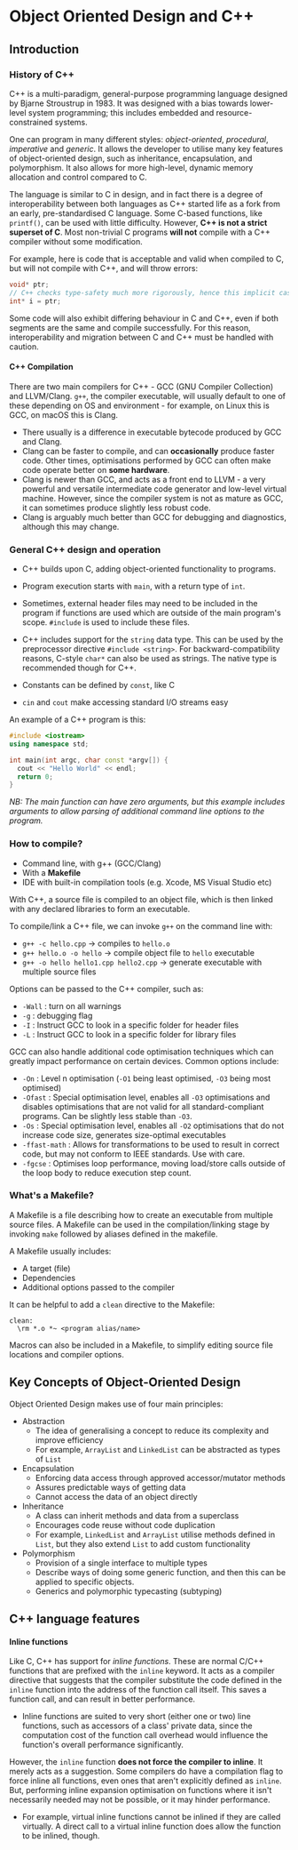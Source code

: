 # Object Oriented Design and C++
## Introduction

### History of C++
C++ is a multi-paradigm, general-purpose programming language designed by Bjarne Stroustrup in 1983. It was designed with a bias towards lower-level system programming; this includes embedded and resource-constrained systems.

One can program in many different styles: *object-oriented*, *procedural*, *imperative* and *generic*. It allows the developer to utilise many key features of object-oriented design, such as inheritance, encapsulation, and polymorphism. It also allows for more high-level, dynamic memory allocation and control compared to C.

The language is similar to C in design, and in fact there is a degree of interoperability between both languages as C++ started life as a fork from an early, pre-standardised C language. Some C-based functions, like `printf()`, can be used with little difficulty. However, **C++ is not a strict superset of C**. Most non-trivial C programs **will not** compile with a C++ compiler without some modification.

For example, here is code that is acceptable and valid when compiled to C, but will not compile with C++, and will throw errors:
```cpp
void* ptr;
// C++ checks type-safety much more rigorously, hence this implicit cast between pointer types is not acceptable here.
int* i = ptr;
```

Some code will also exhibit differing behaviour in C and C++, even if both segments are the same and compile successfully. For this reason, interoperability and migration between C and C++ must be handled with caution.

#### C++ Compilation
There are two main compilers for C++ - GCC (GNU Compiler Collection) and LLVM/Clang. `g++`, the compiler executable, will usually default to one of these depending on OS and environment - for example, on Linux this is GCC, on macOS this is Clang.

* There usually is a difference in executable bytecode produced by GCC and Clang.
* Clang can be faster to compile, and can **occasionally** produce faster code. Other times, optimisations performed by GCC can often make code operate better on **some hardware**.
* Clang is newer than GCC, and acts as a front end to LLVM - a very powerful and versatile intermediate code generator and low-level virtual machine. However, since the compiler system is not as mature as GCC, it can sometimes produce slightly less robust code.
* Clang is arguably much better than GCC for debugging and diagnostics, although this may change.

### General C++ design and operation

* C++ builds upon C, adding object-oriented functionality to programs.

* Program execution starts with `main`, with a return type of `int`.

* Sometimes, external header files may need to be included in the program if functions are used which are outside of the main program's scope. `#include` is used to include these files.

* C++ includes support for the `string` data type. This can be used by the preprocessor directive `#include <string>`. For backward-compatibility reasons, C-style `char*` can also be used as strings. The native type is recommended though for C++.

* Constants can be defined by `const`, like C

* `cin` and `cout` make accessing standard I/O streams easy

An example of a C++ program is this:
```cpp
#include <iostream>
using namespace std;

int main(int argc, char const *argv[]) {
  cout << "Hello World" << endl;
  return 0;
}
```

*NB: The main function can have zero arguments, but this example includes arguments to allow parsing of additional command line options to the program.*

### How to compile?
* Command line, with g++ (GCC/Clang)
* With a **Makefile**
* IDE with built-in compilation tools (e.g. Xcode, MS Visual Studio etc)

With C++, a source file is compiled to an object file, which is then linked with any declared libraries to form an executable.

To compile/link a C++ file, we can invoke `g++` on the command line with:
- `g++ -c hello.cpp` -> compiles to `hello.o`
- `g++ hello.o -o hello` -> compile object file to `hello` executable
- `g++ -o hello hello1.cpp hello2.cpp` -> generate executable with multiple source files

Options can be passed to the C++ compiler, such as:
* `-Wall` : turn on all warnings
* `-g` : debugging flag
* `-I` : Instruct GCC to look in a specific folder for header files
* `-L` : Instruct GCC to look in a specific folder for library files

GCC can also handle additional code optimisation techniques which can greatly impact performance on certain devices. Common options include:
* `-On` : Level n optimisation (`-O1` being least optimised, `-O3` being most optimised)
* `-Ofast` : Special optimisation level, enables all `-O3` optimisations and disables optimisations that are not valid for all standard-compliant programs. Can be slightly less stable than `-O3`.
* `-Os` : Special optimisation level, enables all `-O2` optimisations that do not increase code size, generates size-optimal executables
* `-ffast-math` : Allows for transformations to be used to result in correct code, but may not conform to IEEE standards. Use with care.
* `-fgcse` : Optimises loop performance, moving load/store calls outside of the loop body to reduce execution step count.

### What's a Makefile?
A Makefile is a file describing how to create an executable from multiple source files. A Makefile can be used in the compilation/linking stage by invoking `make` followed by aliases defined in the makefile.

A Makefile usually includes:
* A target (file)
* Dependencies
* Additional options passed to the compiler

It can be helpful to add a `clean` directive to the Makefile:
```
clean:
  \rm *.o *~ <program alias/name>
```

Macros can also be included in a Makefile, to simplify editing source file locations and compiler options.

## Key Concepts of Object-Oriented Design
Object Oriented Design makes use of four main principles:
* Abstraction
  * The idea of generalising a concept to reduce its complexity and improve efficiency
  * For example, `ArrayList` and `LinkedList` can be abstracted as types of `List`
* Encapsulation
  * Enforcing data access through approved accessor/mutator methods
  * Assures predictable ways of getting data
  * Cannot access the data of an object directly
* Inheritance
  * A class can inherit methods and data from a superclass
  * Encourages code reuse without code duplication
  * For example, `LinkedList` and `ArrayList` utilise methods defined in `List`, but they also extend `List` to add custom functionality
* Polymorphism
  * Provision of a single interface to multiple types
  * Describe ways of doing some generic function, and then this can be applied to specific objects.
  * Generics and polymorphic typecasting (subtyping)

## C++ language features
#### Inline functions
Like C, C++ has support for *inline functions*. These are normal C/C++ functions that are prefixed with the `inline` keyword. It acts as a compiler directive that suggests that the compiler substitute the code defined in the `inline` function into the address of the function call itself. This saves a function call, and can result in better performance.

* Inline functions are suited to very short (either one or two) line functions, such as accessors of a class' private data, since the computation cost of the function call overhead would influence the function's overall performance significantly.

However, the `inline` function **does not force the compiler to inline**. It merely acts as a suggestion. Some compilers do have a compilation flag to force inline all functions, even ones that aren't explicitly defined as `inline`. But, performing inline expansion optimisation on functions where it isn't necessarily needed may not be possible, or it may hinder performance.

* For example, virtual inline functions cannot be inlined if they are called virtually. A direct call to a virtual inline function does allow the function to be inlined, though.
